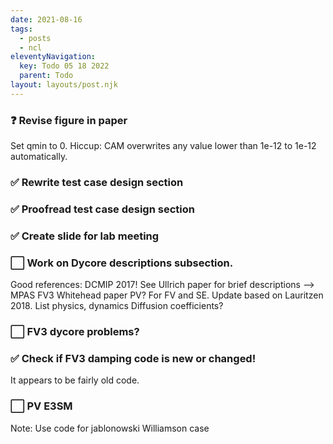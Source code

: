 ```yaml
---
date: 2021-08-16
tags:
  - posts
  - ncl
eleventyNavigation:
  key: Todo 05 18 2022 
  parent: Todo
layout: layouts/post.njk
---
```


### ❓ Revise figure in paper
Set qmin to 0. 
Hiccup: CAM overwrites any value lower than 1e-12 to 1e-12 automatically.

###  ✅ Rewrite test case design section
###  ✅ Proofread test case design section
###  ✅ Create slide for lab meeting

### ⬜ Work on Dycore descriptions subsection.
Good references:
	DCMIP 2017! See Ullrich paper for brief descriptions —> MPAS FV3
	Whitehead paper PV? For FV and SE. Update based on Lauritzen 2018.
	List physics, dynamics
	Diffusion coefficients?
	
### ⬜ FV3 dycore problems?



###  ✅ Check if FV3 damping code is new or changed!
It appears to be fairly old code.

### ⬜ PV E3SM
Note: Use code for jablonowski Williamson case